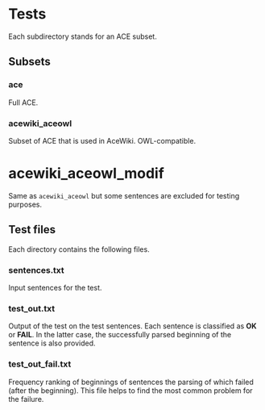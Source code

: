 Tests
=====

Each subdirectory stands for an ACE subset.

Subsets
-------

### ace

Full ACE.

### acewiki_aceowl

Subset of ACE that is used in AceWiki. OWL-compatible.

# acewiki_aceowl_modif

Same as `acewiki_aceowl` but some sentences are excluded
for testing purposes.


Test files
----------

Each directory contains the following files.

### sentences.txt

Input sentences for the test.

### test_out.txt

Output of the test on the test sentences.
Each sentence is classified as __OK__ or __FAIL__.
In the latter case, the successfully parsed beginning of the sentence
is also provided.

### test_out_fail.txt

Frequency ranking of beginnings of sentences the parsing of which
failed (after the beginning).
This file helps to find the most common problem for the failure.
